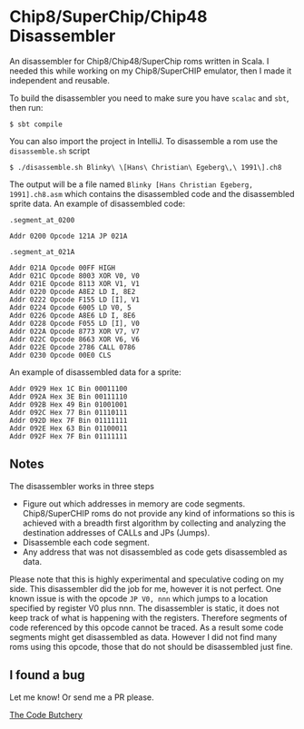 Chip8/SuperChip/Chip48 Disassembler
====================================
An disassembler for Chip8/Chip48/SuperChip roms written in Scala.
I needed this while working on my Chip8/SuperCHIP emulator, then I made it independent and reusable.

To build the disassembler you need to make sure you have `scalac` and `sbt`, then run:
```
$ sbt compile
```
You can also import the project in IntelliJ.
To disassemble a rom use the `disassemble.sh` script
```
$ ./disassemble.sh Blinky\ \[Hans\ Christian\ Egeberg\,\ 1991\].ch8
```
The output will be a file named `Blinky [Hans Christian Egeberg, 1991].ch8.asm` which contains the disassembled code and the disassembled sprite data.
An example of disassembled code:
```
.segment_at_0200

Addr 0200 Opcode 121A JP 021A

.segment_at_021A

Addr 021A Opcode 00FF HIGH
Addr 021C Opcode 8003 XOR V0, V0
Addr 021E Opcode 8113 XOR V1, V1
Addr 0220 Opcode A8E2 LD I, 8E2
Addr 0222 Opcode F155 LD [I], V1
Addr 0224 Opcode 6005 LD V0, 5
Addr 0226 Opcode A8E6 LD I, 8E6
Addr 0228 Opcode F055 LD [I], V0
Addr 022A Opcode 8773 XOR V7, V7
Addr 022C Opcode 8663 XOR V6, V6
Addr 022E Opcode 2786 CALL 0786
Addr 0230 Opcode 00E0 CLS
```
An example of disassembled data for a sprite:
```
Addr 0929 Hex 1C Bin 00011100
Addr 092A Hex 3E Bin 00111110
Addr 092B Hex 49 Bin 01001001
Addr 092C Hex 77 Bin 01110111
Addr 092D Hex 7F Bin 01111111
Addr 092E Hex 63 Bin 01100011
Addr 092F Hex 7F Bin 01111111
```
Notes
------
The disassembler works in three steps
* Figure out which addresses in memory are code segments. Chip8/SuperCHIP roms do not provide any kind of informations so this is achieved with a breadth first algorithm by collecting and analyzing the destination addresses of CALLs and JPs (Jumps).
* Disassemble each code segment.
* Any address that was not disassembled as code gets disassembled as data.

Please note that this is highly experimental and speculative coding on my side. This disassembler did the job for me, however it is not perfect.
One known issue is with the opcode `JP V0, nnn` which jumps to a location specified by register V0 plus nnn. The disassembler is static, it does not keep track of what is happening with the registers. Therefore segments of code referenced by this opcode cannot be traced.
As a result some code segments might get disassembled as data. However I did not find many roms using this opcode, those that do not should be disassembled just fine.

I found a bug
---
Let me know! Or send me a PR please.

[The Code Butchery](https://thecodebutchery.com)


